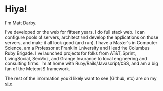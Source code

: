# Hiya!

I'm Matt Darby.

I've developed on the web for fifteen years. I do full stack web. I can configure pools of servers, architect and develop the applications on those servers, and make it all look good (and run). I have a Master's in Computer Science, am a Professor at Franklin University and I lead the Columbus Ruby Brigade. I've launched projects for folks from AT&T, Sprint, LivingSocial, SeoMoz, and Grange Insurance to local engineering and consulting firms. I’m at home with Ruby/Rails/Javascript/CSS, and am a big fan of the MeteorJS framework.

The rest of the information you’d likely want to see (Github, etc) are on my [site](http://matt-darby.com)